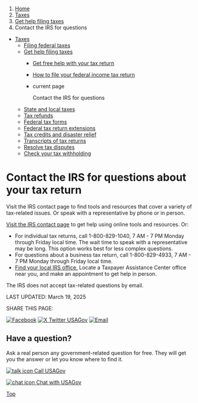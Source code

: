 1. [Home](/)
2. [Taxes](/taxes)
3. [Get help filing taxes](/help-with-taxes)
4. Contact the IRS for questions

* [Taxes](/taxes)
  + [Filing federal taxes](/file-federal-taxes)
  + [Get help filing taxes](/help-with-taxes)
    - [Get free help with your tax return](/help-filing-taxes)
    - [How to file your federal income tax return](/file-taxes)
    - current page

      Contact the IRS for questions
  + [State and local taxes](/state-taxes)
  + [Tax refunds](/tax-refunds)
  + [Federal tax forms](/get-tax-forms)
  + [Federal tax return extensions](/federal-tax-extensions)
  + [Tax credits and disaster relief](/child-disaster-tax)
  + [Transcripts of tax returns](/tax-return-transcripts)
  + [Resolve tax disputes](/resolve-tax-disputes)
  + [Check your tax withholding](/check-tax-withholding)

Contact the IRS for questions about your tax return
===================================================

Visit the IRS contact page to find tools and resources that cover a variety of tax-related issues. Or speak with a representative by phone or in person.

[Visit the IRS contact page](https://www.irs.gov/help/telephone-assistance)
to get help using online tools and resources. Or:

* For individual tax returns, call 1-800-829-1040, 7 AM - 7 PM Monday through Friday local time. The wait time to speak with a representative may be long. This option works best for less complex questions.
* For questions about a business tax return, call 1-800-829-4933, 7 AM - 7 PM Monday through Friday local time.
* [Find your local IRS office.](https://www.irs.gov/help/contact-your-local-irs-office)
  Locate a Taxpayer Assistance Center office near you, and make an appointment to get help in person.

The IRS does not accept tax-related questions by email.

LAST UPDATED:
March 19, 2025

SHARE THIS PAGE:

[![Facebook](/themes/custom/usagov/images/social-media-icons/Facebook_Icon.svg)](https://www.facebook.com/sharer/sharer.php?u=https://www.usa.gov/contact-irs&v=3)
[![X Twitter USAGov](/themes/custom/usagov/images/social-media-icons/X_Twitter_Icon.svg?version=2)](https://twitter.com/intent/tweet?source=webclient&text=https://www.usa.gov/contact-irs)
[![Email](/themes/custom/usagov/images/social-media-icons/Email_Icon.svg?version=2)](mailto:?subject=https://www.usa.gov/contact-irs)

Have a question?
----------------

Ask a real person any government-related question for free. They will get you the answer or let you know where to find it.

[![talk icon](/themes/custom/usagov/images/ICONS_talk.png)
Call USAGov](/phone)

[![chat icon](/themes/custom/usagov/images/ICONS_chat.png)
Chat with USAGov](/chat)

[Top](#main-content)